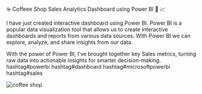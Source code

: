 ☕ Coffeee Shop Sales  Analytics Dashboard using Power BI 📃 📈 

I have just created  interactive dashboard using Power BI.
Power BI is a popular data visualization tool that allows us to create interactive dashboards and reports from various data sources. With Power BI we can explore, analyze, and share insights from our data.

With the power of Power BI, I've brought together key Sales metrics, turning raw data into actionable insights for smarter decision-making.
hashtag#powerbi hashtag#dashboard hashtag#microsoftpowerbi hashtag#sales

![coffee shop](https://github.com/shalutha1/Coffee_shop_dashboard/assets/90474520/28260844-c6b9-4938-b00a-d4e88377cf7c)
